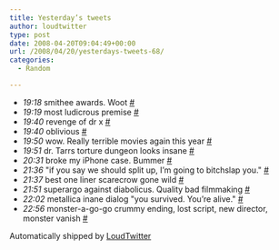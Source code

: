 ```yaml
---
title: Yesterday’s tweets
author: loudtwitter
type: post
date: 2008-04-20T09:04:49+00:00
url: /2008/04/20/yesterdays-tweets-68/
categories:
  - Random

---
```

<ul class="loudtwitter">
  <li>
    <em>19:18</em> smithee awards. Woot <a href="http://twitter.com/dangoor/statuses/792712319">#</a>
  </li>
  <li>
    <em>19:19</em> most ludicrous premise <a href="http://twitter.com/dangoor/statuses/792712711">#</a>
  </li>
  <li>
    <em>19:40</em> revenge of dr x <a href="http://twitter.com/dangoor/statuses/792720247">#</a>
  </li>
  <li>
    <em>19:40</em> oblivious <a href="http://twitter.com/dangoor/statuses/792720491">#</a>
  </li>
  <li>
    <em>19:50</em> wow. Really terrible movies again this year <a href="http://twitter.com/dangoor/statuses/792723751">#</a>
  </li>
  <li>
    <em>19:51</em> dr. Tarrs torture dungeon looks insane <a href="http://twitter.com/dangoor/statuses/792724121">#</a>
  </li>
  <li>
    <em>20:31</em> broke my iPhone case. Bummer <a href="http://twitter.com/dangoor/statuses/792738427">#</a>
  </li>
  <li>
    <em>21:36</em> "if you say we should split up, I&#8217;m going to bitchslap you." <a href="http://twitter.com/dangoor/statuses/792761018">#</a>
  </li>
  <li>
    <em>21:37</em> best one liner scarecrow gone wild <a href="http://twitter.com/dangoor/statuses/792761431">#</a>
  </li>
  <li>
    <em>21:51</em> superargo against diabolicus. Quality bad filmmaking <a href="http://twitter.com/dangoor/statuses/792766376">#</a>
  </li>
  <li>
    <em>22:02</em> metallica inane dialog "you survived. You&#8217;re alive." <a href="http://twitter.com/dangoor/statuses/792770561">#</a>
  </li>
  <li>
    <em>22:56</em> monster-a-go-go crummy ending, lost script, new director, monster vanish <a href="http://twitter.com/dangoor/statuses/792790165">#</a>
  </li>
</ul>

Automatically shipped by [LoudTwitter][1]

 [1]: http://www.loudtwitter.com